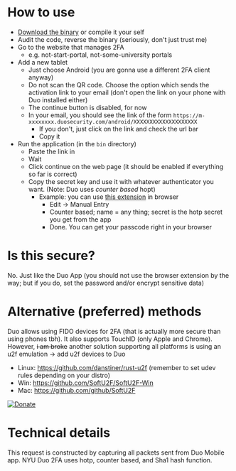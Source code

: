 # How to use

* [Download the binary](https://github.com/quangIO/no-duo-lockout/releases/)
  or compile it your self
* Audit the code, reverse the binary (seriously, don't just trust me)
* Go to the website that manages 2FA
  * e.g. not-start-portal, not-some-university portals
* Add a new tablet
  * Just choose Android (you are gonna use a different 2FA client anyway)
  * Do not scan the QR code. Choose the option which sends the activation
    link to your email (don't open the link on your phone with Duo
    installed either)
  * The continue button is disabled, for now
  * In your email, you should see the link of the form
    `https://m-xxxxxxxx.duosecurity.com/android/XXXXXXXXXXXXXXXXXXXX`
    * If you don't, just click on the link and check the url bar
    * Copy it
* Run the application (in the `bin` directory)
  * Paste the link in
  * Wait
  * Click continue on the web page (it should be enabled if everything
    so far is correct)
  * Copy the secret key and use it with whatever authenticator you
    want. (Note: Duo uses *counter based* hopt)
    * Example: you can use
      [this extension](https://github.com/Authenticator-Extension/Authenticator)
      in browser
      * Edit -> Manual Entry
      * Counter based; name = any thing; secret is the hotp secret
        you get from the app
      * Done. You can get your passcode right in your browser

# Is this secure?

No. Just like the Duo App (you should not use the browser extension by
the way; but if you do, set the password and/or encrypt sensitive data)

# Alternative (preferred) methods

Duo allows using FIDO devices for 2FA (that is actually more secure than
using phones tbh). It also supports TouchID (only Apple and Chrome).
However, ~~i am broke~~ another solution supporting all platforms is
using an u2f emulation -> add u2f devices to Duo

* Linux: https://github.com/danstiner/rust-u2f (remember to set udev rules depending on your distro)
* Win: https://github.com/SoftU2F/SoftU2F-Win
* Mac: https://github.com/github/SoftU2F

[![Donate](https://img.shields.io/badge/Donate-PayPal-green.svg)](https://www.paypal.com/cgi-bin/webscr?cmd=_s-xclick&hosted_button_id=C44YKYMVNL4TA)

# Technical details

This request is constructed by capturing all packets sent from Duo Mobile app. NYU Duo 2FA uses hotp, counter based, and Sha1 hash function.
